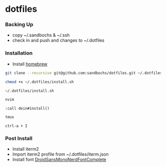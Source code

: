 # dotfiles

### Backing Up
- copy ~/.sandbochs & ~/.ssh
- check in and push and changes to ~/.dotfiles

### Installation

- Install [homebrew](https://brew.sh/)
```sh
git clone --recursive git@github.com:sandbochs/dotfiles.git ~/.dotfiles
```

```sh
chmod +x ~/.dotfiles/install.sh
```
```sh
~/.dotfiles/install.sh
```

```sh
nvim
```

`:call dein#install()`

```sh
tmux
```

`ctrl-a + I`

### Post Install
- Install iterm2
- Import iterm2 profile from ~/.dotfiles/iterm.json
- Install font [DroidSansMonoNerdFontComplete](https://github.com/ryanoasis/nerd-fonts/tree/master/patched-fonts/DroidSansMono)
